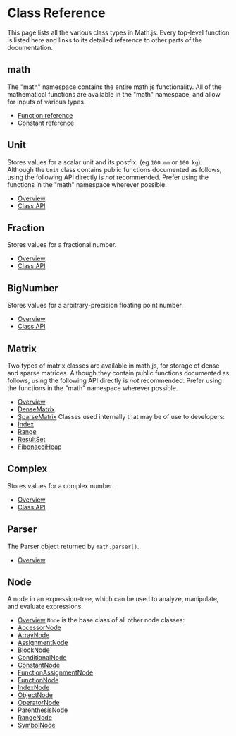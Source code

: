 # Class Reference
This page lists all the various class types in Math.js. Every top-level function is listed here and links to its detailed reference to other parts of the documentation.
## math
The "math" namespace contains the entire math.js functionality. All of the mathematical functions are available in the "math" namespace, and allow for inputs of various types.
- [Function reference](functions.md)
- [Constant reference](constants.md)
## Unit
Stores values for a scalar unit and its postfix. (eg `100 mm` or `100 kg`). Although the `Unit` class contains public functions documented as follows, using the following API directly is *not* recommended. Prefer using the functions in the "math" namespace wherever possible.
- [Overview](../datatypes/units.md)
- [Class API](classes/unit.md)
## Fraction
Stores values for a fractional number.
- [Overview](../datatypes/fractions.md)
- [Class API](https://github.com/infusion/Fraction.js/)
## BigNumber
Stores values for a arbitrary-precision floating point number.
- [Overview](../datatypes/bignumbers.md)
- [Class API](https://mikemcl.github.io/decimal.js/)
## Matrix
Two types of matrix classes are available in math.js, for storage of dense and sparse matrices. Although they contain public functions documented as follows, using the following API directly is *not* recommended. Prefer using the functions in the "math" namespace wherever possible.
- [Overview](../datatypes/matrices.md)
- [DenseMatrix](classes/densematrix.md)
- [SparseMatrix](classes/sparsematrix.md)
Classes used internally that may be of use to developers:
- [Index](classes/matrixindex.md)
- [Range](classes/matrixrange.md)
- [ResultSet](classes/matrixrange.md)
- [FibonacciHeap](classes/fibonacciheap.md)
## Complex
Stores values for a complex number.
- [Overview](../datatypes/complex_numbers.md)
- [Class API](https://github.com/infusion/Complex.js/)
## Parser
The Parser object returned by `math.parser()`.
- [Overview](../expressions/parsing.md)
## Node
A node in an expression-tree, which can be used to analyze, manipulate, and evaluate expressions.
- [Overview](../expressions/expression_trees.md)
`Node` is the base class of all other node classes:
- [AccessorNode](../expressions/expression_trees.md#accessornode)
- [ArrayNode](../expressions/expression_trees.md#arraynode)
- [AssignmentNode](../expressions/expression_trees.md#assignmentnode)
- [BlockNode](../expressions/expression_trees.md#blocknode)
- [ConditionalNode](../expressions/expression_trees.md#conditionalnode)
- [ConstantNode](../expressions/expression_trees.md#constantnode)
- [FunctionAssignmentNode](../expressions/expression_trees.md#functionassignmentnode)
- [FunctionNode](../expressions/expression_trees.md#functionnode)
- [IndexNode](../expressions/expression_trees.md#indexnode)
- [ObjectNode](../expressions/expression_trees.md#objectnode)
- [OperatorNode](../expressions/expression_trees.md#operatornode)
- [ParenthesisNode](../expressions/expression_trees.md#parenthesisnode)
- [RangeNode](../expressions/expression_trees.md#rangenode)
- [SymbolNode](../expressions/expression_trees.md#symbolnode)
